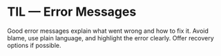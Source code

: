 # TIL — Error Messages

Good error messages explain what went wrong and how to fix it.
Avoid blame, use plain language, and highlight the error clearly.
Offer recovery options if possible.
